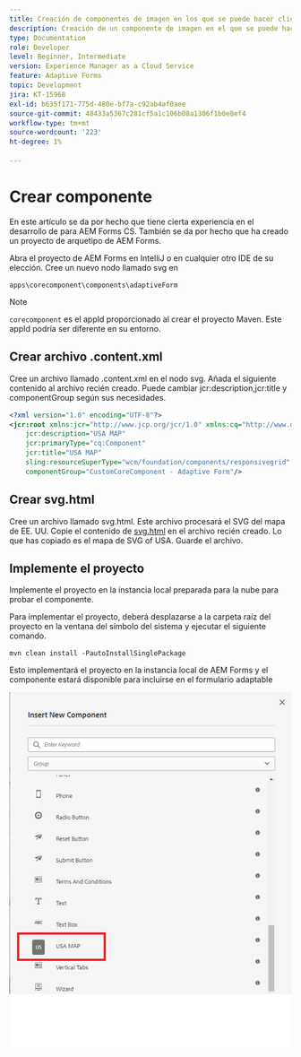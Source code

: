 ```yaml
---
title: Creación de componentes de imagen en los que se puede hacer clic
description: Creación de un componente de imagen en el que se puede hacer clic en AEM Forms as a Cloud Service
type: Documentation
role: Developer
level: Beginner, Intermediate
version: Experience Manager as a Cloud Service
feature: Adaptive Forms
topic: Development
jira: KT-15968
exl-id: b635f171-775d-480e-bf7a-c92ab4af0aee
source-git-commit: 48433a5367c281cf5a1c106b08a1306f1b0e8ef4
workflow-type: tm+mt
source-wordcount: '223'
ht-degree: 1%

---
```


# Crear componente

En este artículo se da por hecho que tiene cierta experiencia en el desarrollo de para AEM Forms CS. También se da por hecho que ha creado un proyecto de arquetipo de AEM Forms.

Abra el proyecto de AEM Forms en IntelliJ o en cualquier otro IDE de su elección. Cree un nuevo nodo llamado svg en

```
apps\corecomponent\components\adaptiveForm
```

>[!NOTE]
>
> ``corecomponent`` es el appId proporcionado al crear el proyecto Maven. Este appId podría ser diferente en su entorno.


## Crear archivo .content.xml

Cree un archivo llamado .content.xml en el nodo svg. Añada el siguiente contenido al archivo recién creado. Puede cambiar jcr:description,jcr:title y componentGroup según sus necesidades.

```xml
<?xml version="1.0" encoding="UTF-8"?>
<jcr:root xmlns:jcr="http://www.jcp.org/jcr/1.0" xmlns:cq="http://www.day.com/jcr/cq/1.0" xmlns:sling="http://sling.apache.org/jcr/sling/1.0"
    jcr:description="USA MAP"
    jcr:primaryType="cq:Component"
    jcr:title="USA MAP"
    sling:resourceSuperType="wcm/foundation/components/responsivegrid"
    componentGroup="CustomCoreComponent - Adaptive Form"/>
```

## Crear svg.html

Cree un archivo llamado svg.html. Este archivo procesará el SVG del mapa de EE. UU. Copie el contenido de [svg.html](assets/svg.html) en el archivo recién creado. Lo que has copiado es el mapa de SVG of USA. Guarde el archivo.

## Implemente el proyecto

Implemente el proyecto en la instancia local preparada para la nube para probar el componente.

Para implementar el proyecto, deberá desplazarse a la carpeta raíz del proyecto en la ventana del símbolo del sistema y ejecutar el siguiente comando.

```
mvn clean install -PautoInstallSinglePackage
```

Esto implementará el proyecto en la instancia local de AEM Forms y el componente estará disponible para incluirse en el formulario adaptable

![usa-map](./assets/usa-map.png)
